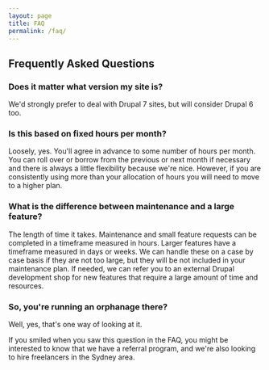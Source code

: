 ```yaml
---
layout: page
title: FAQ
permalink: /faq/
---
```


<h2>Frequently Asked Questions</h2>

<h3>Does it matter what version my site is?</h3>

We'd strongly prefer to deal with Drupal 7 sites, but will consider Drupal 6 too.

<h3>Is this based on fixed hours per month?</h3>

Loosely, yes. You'll agree in advance to some number of hours per month. You can roll over or borrow from the previous or next month if necessary and there is always a little flexibility because we're nice. However, if you are consistently using more than your allocation of hours you will need to move to a higher plan.

<h3>What is the difference between maintenance and a large feature?</h3>

The length of time it takes. Maintenance and small feature requests can be completed in a timeframe measured in hours. Larger features have a timeframe measured in days or weeks. We can handle these on a case by case basis if they are not too large, but they will be not included in your maintenance plan. If needed, we can refer you to an external Drupal development shop for new features that require a large amount of time and resources.

<h3>So, you're running an orphanage there?</h3>

Well, yes, that's one way of looking at it.

If you smiled when you saw this question in the FAQ, you might be interested to know that we have a referral program, and we're also looking to hire freelancers in the Sydney area.